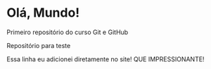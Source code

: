 # Olá, Mundo!
 Primeiro repositório do curso Git e GitHub

Repositório para teste

Essa linha eu adicionei diretamente no site! QUE IMPRESSIONANTE!
